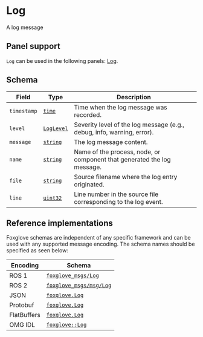 # Log

A log message

## Panel support

<!--TODO: Link missing documentation when available-->
`Log` can be used in the following panels: [Log](#).

## Schema 

| Field      | Type                       | Description                                                                      |
|-------------|----------------------------|----------------------------------------------------------------------------------|
| `timestamp`| [`time`](#)                | Time when the log message was recorded.                                          |
| `level`    | [`LogLevel`](#)            | Severity level of the log message (e.g., debug, info, warning, error).           |
| `message`  | [`string`](#)              | The log message content.                                                         |
| `name`     | [`string`](#)              | Name of the process, node, or component that generated the log message.          |
| `file`     | [`string`](#)              | Source filename where the log entry originated.                                  |
| `line`     | [`uint32`](#)              | Line number in the source file corresponding to the log event.                   |



## Reference implementations

Foxglove schemas are independent of any specific framework and can be used with any supported message encoding. The schema names should be specified as seen below:

| Encoding     | Schema                                   |
|--------------|------------------------------------------|
| ROS 1        | [`foxglove_msgs/Log`](https://github.com/foxglove/foxglove-sdk/blob/main/schemas/ros1/Log.msg)          |
| ROS 2        | [`foxglove_msgs/msg/Log`](https://github.com/foxglove/foxglove-sdk/blob/main/schemas/ros2/Log.msg)      |
| JSON         | [`foxglove.Log`](https://github.com/foxglove/foxglove-sdk/blob/main/schemas/jsonschema/Log.json)        |
| Protobuf     | [`foxglove.Log`](https://github.com/foxglove/foxglove-sdk/blob/main/schemas/proto/foxglove/Log.proto)   |
| FlatBuffers  | [`foxglove.Log`](https://github.com/foxglove/foxglove-sdk/blob/main/schemas/flatbuffer/Log.fbs)         |
| OMG IDL      | [`foxglove::Log`](https://github.com/foxglove/foxglove-sdk/blob/main/schemas/omgidl/foxglove/Log.idl)   |
